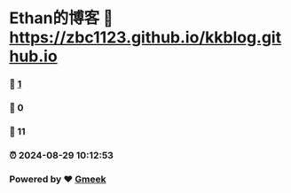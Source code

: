# Ethan的博客 :link: https://zbc1123.github.io/kkblog.github.io 
### :page_facing_up: [1](https://zbc1123.github.io/kkblog.github.io/tag.html) 
### :speech_balloon: 0 
### :hibiscus: 11 
### :alarm_clock: 2024-08-29 10:12:53 
### Powered by :heart: [Gmeek](https://github.com/Meekdai/Gmeek)
